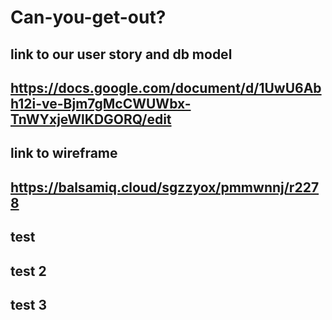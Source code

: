 # Can-you-get-out?

## link to our user story and db model

## https://docs.google.com/document/d/1UwU6Abh12i-ve-Bjm7gMcCWUWbx-TnWYxjeWlKDGORQ/edit

## link to wireframe

## https://balsamiq.cloud/sgzzyox/pmmwnnj/r2278

## test
## test 2
## test 3
